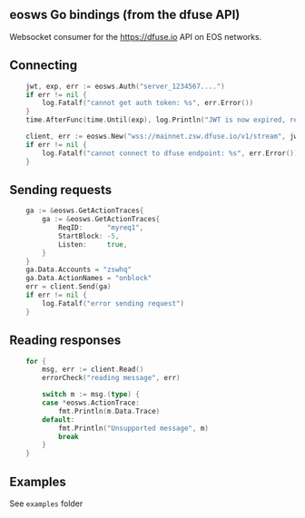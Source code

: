 eosws Go bindings (from the dfuse API)
--------------------------------------

Websocket consumer for the https://dfuse.io API on EOS networks.

## Connecting

```go
    jwt, exp, err := eosws.Auth("server_1234567....")
    if err != nil {
        log.Fatalf("cannot get auth token: %s", err.Error())
    }
    time.AfterFunc(time.Until(exp), log.Println("JWT is now expired, renew it before reconnecting client")) // make sure that you handle updating your JWT

	client, err := eosws.New("wss://mainnet.zsw.dfuse.io/v1/stream", jwt, "https://origin.example.com")
    if err != nil {
        log.Fatalf("cannot connect to dfuse endpoint: %s", err.Error())
    }
```

## Sending requests

```go
	ga := &eosws.GetActionTraces{
		ga := &eosws.GetActionTraces{
			ReqID:      "myreq1",
			StartBlock: -5,
			Listen:     true,
		}
	}
	ga.Data.Accounts = "zswhq"
	ga.Data.ActionNames = "onblock"
	err = client.Send(ga)
	if err != nil {
		log.Fatalf("error sending request")
    }
```

## Reading responses

```go
	for {
		msg, err := client.Read()
		errorCheck("reading message", err)

		switch m := msg.(type) {
		case *eosws.ActionTrace:
			fmt.Println(m.Data.Trace)
		default:
			fmt.Println("Unsupported message", m)
			break
		}
	}
```

## Examples

See `examples` folder
